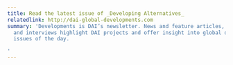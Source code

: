 ```yaml
---
title: Read the latest issue of _Developing Alternatives_
relatedlink: http://dai-global-developments.com
summary: 'Developments is DAI’s newsletter. News and feature articles, opinion pieces,
  and interviews highlight DAI projects and offer insight into global development
  issues of the day.

'
---
```


